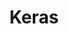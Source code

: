 ---
git: https://github.com/keras-team
logohandle: kerasio
sort: keras
title: Keras
website: https://keras.io/
---